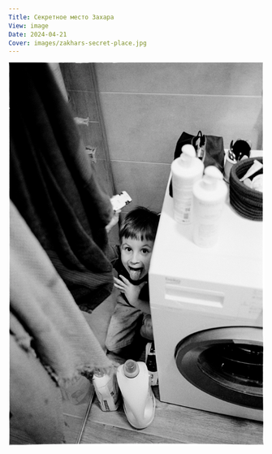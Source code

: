 ```yaml
---
Title: Секретное место Захара
View: image
Date: 2024-04-21
Cover: images/zakhars-secret-place.jpg
---
```


![Секретное место захара](images/zakhars-secret-place@2x.webp)
